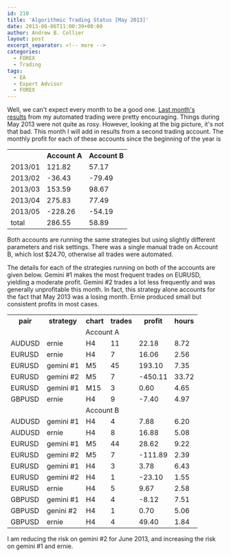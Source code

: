 ```yaml
---
id: 210
title: 'Algorithmic Trading Status [May 2013]'
date: 2013-06-06T11:00:39+00:00
author: Andrew B. Collier
layout: post
excerpt_separator: <!-- more -->
categories:
  - FOREX
  - Trading
tags:
  - EA
  - Expert Advisor
  - FOREX
---
```

Well, we can't expect every month to be a good one. [Last month's results](http://www.exegetic.biz/blog/2013/05/algorithmic-trading-in-april-2013/) from my automated trading were pretty encouraging. Things during May 2013 were not quite as rosy. However, looking at the big picture, it's not that bad. This month I will add in results from a second trading account. The monthly profit for each of these accounts since the beginning of the year is

<table border="0" cellspacing="0">
  <tr>
    <th>
    </th>
    <th>
      Account A
    </th>
    <th>
      Account B
    </th>
  </tr>
  <tr>
    <td>
      2013/01
    </td>
    <td class="currency">
      121.82
    </td>
    <td class="currency">
      57.17
    </td>
  </tr>
  <tr>
    <td>
      2013/02
    </td>
    <td class="currency">
      -36.43
    </td>
    <td class="currency">
      -79.49
    </td>
  </tr>
  <tr>
    <td>
      2013/03
    </td>
    <td class="currency">
      153.59
    </td>
    <td class="currency">
      98.67
    </td>
  </tr>
  <tr>
    <td>
      2013/04
    </td>
    <td class="currency">
      275.83
    </td>
    <td class="currency">
      77.49
    </td>
  </tr>
  <tr>
    <td>
      2013/05
    </td>
    <td class="currency">
      -228.26
    </td>
    <td class="currency">
      -54.19
    </td>
  </tr>
  <tr>
    <td>
      total
    </td>
    <td class="currency">
      286.55
    </td>
    <td class="currency">
      58.89
    </td>
  </tr>
</table>

Both accounts are running the same strategies but using slightly different parameters and risk settings. There was a single manual trade on Account B, which lost $24.70, otherwise all trades were automated.

The details for each of the strategies running on both of the accounts are given below. Gemini #1 makes the most frequent trades on EURUSD, yielding a moderate profit. Gemini #2 trades a lot less frequently and was generally unprofitable this month. In fact, this strategy alone accounts for the fact that May 2013 was a losing month. Ernie produced small but consistent profits in most cases.

<table>
  <tr>
    <th>
      pair
    </th>
    <th>
      strategy
    </th>
    <th>
      chart
    </th>
    <th>
      trades
    </th>
    <th>
      profit
    </th>
    <th>
      hours
    </th>
  </tr>
  <tr>
    <td colspan="6" align="center">
      Account A
    </td>
  </tr>
  <tr>
    <td>
      AUDUSD
    </td>
    <td>
      ernie
    </td>
    <td>
      H4
    </td>
    <td>
      11
    </td>
    <td class="currency">
      22.18
    </td>
    <td class="currency">
      8.72
    </td>
  </tr>
  <tr>
    <td>
      EURUSD
    </td>
    <td>
      ernie
    </td>
    <td>
      H4
    </td>
    <td>
      7
    </td>
    <td class="currency">
      16.06
    </td>
    <td class="currency">
      2.56
    </td>
  </tr>
  <tr>
    <td>
      EURUSD
    </td>
    <td>
      gemini #1
    </td>
    <td>
      M5
    </td>
    <td>
      45
    </td>
    <td class="currency">
      193.10
    </td>
    <td class="currency">
      7.35
    </td>
  </tr>
  <tr>
    <td>
      EURUSD
    </td>
    <td>
      gemini #2
    </td>
    <td>
      M5
    </td>
    <td>
      7
    </td>
    <td class="currency">
      -450.11
    </td>
    <td class="currency">
      33.72
    </td>
  </tr>
  <tr>
    <td>
      EURUSD
    </td>
    <td>
      gemini #1
    </td>
    <td>
      M15
    </td>
    <td>
      3
    </td>
    <td class="currency">
      0.60
    </td>
    <td class="currency">
      4.65
    </td>
  </tr>
  <tr>
    <td>
      GBPUSD
    </td>
    <td>
      ernie
    </td>
    <td>
      H4
    </td>
    <td>
      9
    </td>
    <td class="currency">
      -7.40
    </td>
    <td class="currency">
      4.97
    </td>
  </tr>
  <tr>
    <td colspan="6" align="center">
      Account B
    </td>
  </tr>
  <tr>
    <td>
      AUDUSD
    </td>
    <td>
      gemini #1
    </td>
    <td>
      H4
    </td>
    <td>
      4
    </td>
    <td class="currency">
      7.88
    </td>
    <td class="currency">
      6.20
    </td>
  </tr>
  <tr>
    <td>
      AUDUSD
    </td>
    <td>
      ernie
    </td>
    <td>
      H4
    </td>
    <td>
      8
    </td>
    <td class="currency">
      16.88
    </td>
    <td class="currency">
      5.08
    </td>
  </tr>
  <tr>
    <td>
      EURUSD
    </td>
    <td>
      gemini #1
    </td>
    <td>
      M5
    </td>
    <td>
      44
    </td>
    <td class="currency">
      28.62
    </td>
    <td class="currency">
      9.22
    </td>
  </tr>
  <tr>
    <td>
      EURUSD
    </td>
    <td>
      gemini #2
    </td>
    <td>
      M5
    </td>
    <td>
      7
    </td>
    <td class="currency">
      -111.89
    </td>
    <td class="currency">
      2.39
    </td>
  </tr>
  <tr>
    <td>
      EURUSD
    </td>
    <td>
      gemini #1
    </td>
    <td>
      H4
    </td>
    <td>
      3
    </td>
    <td class="currency">
      3.78
    </td>
    <td class="currency">
      6.43
    </td>
  </tr>
  <tr>
    <td>
      EURUSD
    </td>
    <td>
      gemini #2
    </td>
    <td>
      H4
    </td>
    <td>
      1
    </td>
    <td class="currency">
      -23.10
    </td>
    <td class="currency">
      1.55
    </td>
  </tr>
  <tr>
    <td>
      EURUSD
    </td>
    <td>
      ernie
    </td>
    <td>
      H4
    </td>
    <td>
      5
    </td>
    <td class="currency">
      9.67
    </td>
    <td class="currency">
      2.58
    </td>
  </tr>
  <tr>
    <td>
      GBPUSD
    </td>
    <td>
      gemini #1
    </td>
    <td>
      H4
    </td>
    <td>
      4
    </td>
    <td class="currency">
      -8.12
    </td>
    <td class="currency">
      7.51
    </td>
  </tr>
  <tr>
    <td>
      GBPUSD
    </td>
    <td>
      genini #2
    </td>
    <td>
      H4
    </td>
    <td>
      1
    </td>
    <td class="currency">
      0.70
    </td>
    <td class="currency">
      5.06
    </td>
  </tr>
  <tr>
    <td>
      GBPUSD
    </td>
    <td>
      ernie
    </td>
    <td>
      H4
    </td>
    <td>
      4
    </td>
    <td class="currency">
      49.40
    </td>
    <td class="currency">
      1.84
    </td>
  </tr>
</table>

I am reducing the risk on gemini #2 for June 2013, and increasing the risk on gemini #1 and ernie.